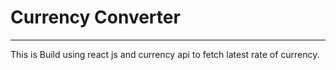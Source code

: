 # Currency Converter
---
This is Build using react js and currency api to fetch latest rate of currency.
